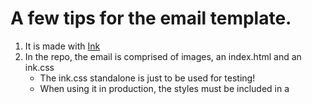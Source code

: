 # A few tips for the email template.
1. It is made with [Ink](http://zurb.com/ink/)
2. In the repo, the email is comprised of images, an index.html and an ink.css
	- The ink.css standalone is just to be used for testing!
	- When using it in production, the styles must be included in a <style> tags, only for it to be run through a [CSS Inliner](http://http://zurb.com/ink/inliner.php) 
	- Once it's run through an inliner, of course, all your CSS will be inline. This is necessary as some email services strip out everything in <style> tags
3. Interesting things I've found:
	- You can't use pseudoclasses. It's fine to include them, but as you can't have selectors in inline CSS, there is no pseudoclasses in inline CSS either.

